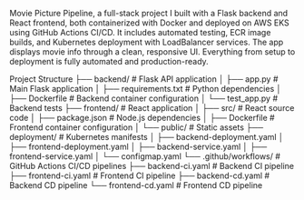 Movie Picture Pipeline, a full-stack project I built with a Flask backend and React frontend, both containerized with Docker and deployed on AWS EKS using GitHub Actions CI/CD. It includes automated testing, ECR image builds, and Kubernetes deployment with LoadBalancer services. The app displays movie info through a clean, responsive UI. Everything from setup to deployment is fully automated and production-ready.

Project Structure
├── backend/                 # Flask API application
│   ├── app.py              # Main Flask application
│   ├── requirements.txt    # Python dependencies
│   ├── Dockerfile          # Backend container configuration
│   └── test_app.py         # Backend tests
├── frontend/               # React application
│   ├── src/                # React source code
│   ├── package.json        # Node.js dependencies
│   ├── Dockerfile          # Frontend container configuration
│   └── public/             # Static assets
├── deployment/             # Kubernetes manifests
│   ├── backend-deployment.yaml
│   ├── frontend-deployment.yaml
│   ├── backend-service.yaml
│   ├── frontend-service.yaml
│   └── configmap.yaml
└── .github/workflows/      # GitHub Actions CI/CD pipelines
    ├── backend-ci.yaml     # Backend CI pipeline
    ├── frontend-ci.yaml    # Frontend CI pipeline
    ├── backend-cd.yaml     # Backend CD pipeline
    └── frontend-cd.yaml    # Frontend CD pipeline
